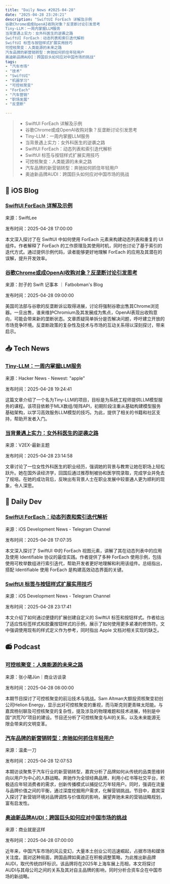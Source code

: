 ```yaml
---
title: "Daily News #2025-04-28"
date: "2025-04-28 23:20:21"
description: "SwiftUI ForEach 详解及示例
谷歌Chrome或成OpenAI收购对象？反垄断讨论引发思考
Tiny-LLM：一周内掌握LLM服务
当背景遇上实力：女外科医生的逆袭之路
SwiftUI ForEach：动态列表和索引迭代解析
SwiftUI 标签与按钮样式扩展实用技巧
可控核聚变：人类能源的未来之路
汽车品牌的新营销转型：奔驰如何抓住年轻用户
奥迪新品牌AUDI：跨国巨头如何应对中国市场的挑战"
tags: 
- "汽车市场"
- "技术"
- "SwiftUI"
- "机器学习"
- "可控核聚变"
- "ForEach"
- "汽车营销"
- "职场发展"
- "反垄断"

---
```


> - SwiftUI ForEach 详解及示例
> - 谷歌Chrome或成OpenAI收购对象？反垄断讨论引发思考
> - Tiny-LLM：一周内掌握LLM服务
> - 当背景遇上实力：女外科医生的逆袭之路
> - SwiftUI ForEach：动态列表和索引迭代解析
> - SwiftUI 标签与按钮样式扩展实用技巧
> - 可控核聚变：人类能源的未来之路
> - 汽车品牌的新营销转型：奔驰如何抓住年轻用户
> - 奥迪新品牌AUDI：跨国巨头如何应对中国市场的挑战

## 🍎 iOS Blog

### [SwiftUI ForEach 详解及示例](https://www.avanderlee.com/swiftui/swiftui-foreach-loop-index/)

来源：SwiftLee

发布时间：2025-04-28 17:00:00

本文深入探讨了在 SwiftUI 中如何使用 ForEach 元素来构建动态列表和重复的 UI 组件。作者解释了 ForEach 的工作原理及其使用时机，同时也讨论了基于索引的迭代方式。通过提供示例代码，读者能够更好地理解 ForEach 的应用及其潜在的误解，提升开发效率。

### [谷歌Chrome或成OpenAI收购对象？反垄断讨论引发思考](https://fatbobman.com/zh/weekly/issue-081/)

来源：肘子的 Swift 记事本 ｜ Fatbobman's Blog

发布时间：2025-04-28 09:00:00

美国司法部与谷歌的反垄断诉讼取得进展，讨论将强制谷歌出售其Chrome浏览器。一旦出售，谁来维护Chromium及其发展成为焦点，OpenAI表现出收购意向，可能会带来新的垄断状态。文章质疑简单拆分是否解决问题，呼吁建立开放的市场竞争环境。反垄断政策的复杂性及技术与市场的互动关系得以深刻探讨，带来启示。

## 📥 Tech News

### [Tiny-LLM：一周内掌握LLM服务](https://github.com/skyzh/tiny-llm)

来源：Hacker News - Newest: "apple"

发布时间：2025-04-28 19:24:41

这篇文章介绍了一个名为Tiny-LLM的项目，目标是为系统工程师提供LLM模型服务的课程。该项目依赖于MLX数组/矩阵API，初期阶段注重从基础构建模型服务基础架构，以学习高效服务LLM模型的技巧。为此，提供了相关的书籍和社区支持，帮助开发者入门。

### [当背景遇上实力：女外科医生的逆袭之路](https://www.v2ex.com/t/1128752)

来源：V2EX-最新主题

发布时间：2025-04-28 23:14:58

文章讨论了一位女性外科医生的职业经历，强调她的背景与教育让她在职场上轻松跃升。她在国外读经济学，回国后通过推荐制被协和医学院录取，完成学业并免去了规培。在她的成功背后，反映出有背景人士在职业发展中较普通人更为顺利的现象，令人深思。

## 💾 Daily Dev

### [SwiftUI ForEach：动态列表和索引迭代解析](https://www.avanderlee.com/swiftui/swiftui-foreach-loop-index/)

来源：iOS Development News - Telegram Channel

发布时间：2025-04-28 17:07:35

本文深入探讨了 SwiftUI 中的 ForEach 视图元素，讲解了其在动态列表中的应用及使用 Identifiable 协议的最佳实践。作者提供了多种 ForEach 使用示例，包括使用可枚举数组进行索引迭代，帮助开发者更好地理解和利用该组件。总结指出，搭配 Identifiable 使用 ForEach 是构建高效动态界面的关键。

### [SwiftUI 标签与按钮样式扩展实用技巧](https://useyourloaf.com/blog/swiftui-label-and-button-style-view-modifiers/)

来源：iOS Development News - Telegram Channel

发布时间：2025-04-28 23:17:41

本文介绍了如何通过便捷的扩展创建自定义的 SwiftUI 标签和按钮样式。作者给出了适应性标签样式和胶囊按钮样式的示例，展示了如何使用更多紧凑的修饰符。文中强调使用现有的样式定义作为参考，同时指出 Apple 文档对相关实现的缺乏。

## 📻 Podcast

### [可控核聚变：人类能源的未来之路](https://www.xiaoyuzhoufm.com/episode/680cd1378aed253fa3a5736b)

来源：张小珺Jùn｜商业访谈录

发布时间：2025-04-28 08:00:00

本期节目探讨了可控核聚变的前沿技术与挑战。Sam Altman大额投资核聚变初创公司Helion Energy，显示出对可控核聚变的重视，而马斯克则更青睐太阳能。与嘉宾杨钊聊及可控核聚变的复杂性，提及涉及的物理难题和技术进展，特别是中国“洪荒70”项目的建设。节目还分析了可控核聚变与AI的关系，以及未来能源无限会带来的文明变革。

### [汽车品牌的新营销转型：奔驰如何抓住年轻用户](https://www.xiaoyuzhoufm.com/episode/680efd488aed253fa3f0501a)

来源：温柔一刀

发布时间：2025-04-28 12:07:53

本期访谈聚焦于汽车行业的新营销转型，嘉宾分析了品牌如何从传统的品类思维转向以用户为中心的人群战略。奔驰作为全球经典品牌，利用小红书等社交平台，积极适应年轻消费者的需求，创新传播模式以捕捉亿万年轻用户。同时，强调在流量与品牌价值之间的平衡，通过深度挖掘用户需求，化解营销挑战。节目中，嘉宾深入探讨了新营销环境对品牌调性与价值观的影响，展望奔驰未来的营销战略规划，富有启发性。

### [奥迪新品牌AUDI：跨国巨头如何应对中国市场的挑战](https://www.xiaoyuzhoufm.com/episode/680bb64a7a449ae858b83394)

来源：商业就是这样

发布时间：2025-04-28 07:00:00

近年来，中国汽车市场的风云变幻，大量本土创业公司迅速崛起，占据市场和媒体关注度。面对这种局面，跨国品牌如奥迪正在积极调整策略，为此推出新品牌AUDI，取代传统四环标识。该品牌将在2025年上海车展上亮相，本文将探讨AUDI与其母公司之间的关系及其对自主品牌的影响，同时分析合资车企在中国市场的新战略。
